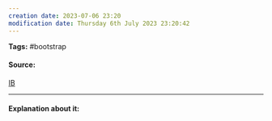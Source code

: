 ```yaml
---
creation date: 2023-07-06 23:20
modification date: Thursday 6th July 2023 23:20:42
---
```


**Tags:** #bootstrap 

#### Source:
[IB](https://www.w3schools.com/bootstrap4/bootstrap_images.asp)

--------------------------------------

#### Explanation about it:

```

```